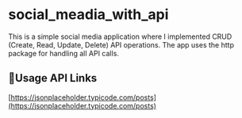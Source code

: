 # social_meadia_with_api

This is a simple social media application where I implemented CRUD (Create, Read, Update, Delete) API operations. The app uses the http package for handling all API calls.

## 🔗Usage API Links 


[https://jsonplaceholder.typicode.com/posts](https://jsonplaceholder.typicode.com/posts)

 
